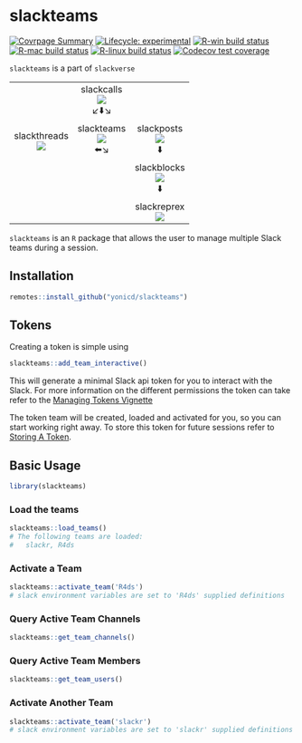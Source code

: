 
<!-- README.md is generated from README.Rmd. Please edit that file -->

# slackteams

<!-- badges: start -->

[![Covrpage
Summary](https://img.shields.io/badge/covrpage-Last_Build_2020_08_13-brightgreen.svg)](http://tinyurl.com/qq3vz59)
[![Lifecycle:
experimental](https://img.shields.io/badge/lifecycle-experimental-orange.svg)](https://www.tidyverse.org/lifecycle/#experimental)
[![R-win build
status](https://github.com/yonicd/slackteams/workflows/R-win/badge.svg)](https://github.com/yonicd/slackteams)
[![R-mac build
status](https://github.com/yonicd/slackteams/workflows/R-mac/badge.svg)](https://github.com/yonicd/slackteams)
[![R-linux build
status](https://github.com/yonicd/slackteams/workflows/R-linux/badge.svg)](https://github.com/yonicd/slackteams)
[![Codecov test
coverage](https://codecov.io/gh/yonicd/slackteams/branch/master/graph/badge.svg)](https://codecov.io/gh/yonicd/slackteams?branch=master)
<!-- badges: end -->

`slackteams` is a part of `slackverse`

|                                                                                                                                 |                                                                                                                                     |                                                                                                                                    |
| :-----------------------------------------------------------------------------------------------------------------------------: | :---------------------------------------------------------------------------------------------------------------------------------: | :--------------------------------------------------------------------------------------------------------------------------------: |
|                                                                                                                                 | slackcalls<br>[![](https://github.com/yonicd/slackcalls/workflows/R-mac/badge.svg)](https://github.com/yonicd/slackcalls)<br>↙️⬇️↘️ |                                                                                                                                    |
| slackthreads<br>[![](https://github.com/yonicd/slackthreads/workflows/R-mac/badge.svg)](https://github.com/yonicd/slackthreads) |  slackteams<br>[![](https://github.com/yonicd/slackteams/workflows/R-mac/badge.svg)](https://github.com/yonicd/slackteams)<br>⬅️↘️  |  slackposts<br>[![](https://github.com/yonicd/slackposts/workflows/R-mac/badge.svg)](https://github.com/yonicd/slackposts)<br>⬇️   |
|                                                                                                                                 |                                                                                                                                     | slackblocks<br>[![](https://github.com/yonicd/slackblocks/workflows/R-mac/badge.svg)](https://github.com/yonicd/slackblocks)<br>⬇️ |
|                                                                                                                                 |                                                                                                                                     |    slackreprex<br>[![](https://github.com/yonicd/slackreprex/workflows/R-mac/badge.svg)](https://github.com/yonicd/slackreprex)    |

`slackteams` is an `R` package that allows the user to manage multiple
Slack teams during a session.

## Installation

``` r
remotes::install_github("yonicd/slackteams")
```

## Tokens

Creating a token is simple using

``` r
slackteams::add_team_interactive()
```

This will generate a minimal Slack api token for you to interact with
the Slack. For more information on the different permissions the token
can take refer to the [Managing Tokens Vignette](articles/scopes.html)

The token team will be created, loaded and activated for you, so you can
start working right away. To store this token for future sessions refer
to [Storing A Token](articles/manage.html#storing-a-token).

## Basic Usage

``` r
library(slackteams)
```

### Load the teams

``` r
slackteams::load_teams()
# The following teams are loaded:
#   slackr, R4ds
```

### Activate a Team

``` r
slackteams::activate_team('R4ds')
# slack environment variables are set to 'R4ds' supplied definitions
```

### Query Active Team Channels

``` r
slackteams::get_team_channels()
```

### Query Active Team Members

``` r
slackteams::get_team_users()
```

### Activate Another Team

``` r
slackteams::activate_team('slackr')
# slack environment variables are set to 'slackr' supplied definitions
```
